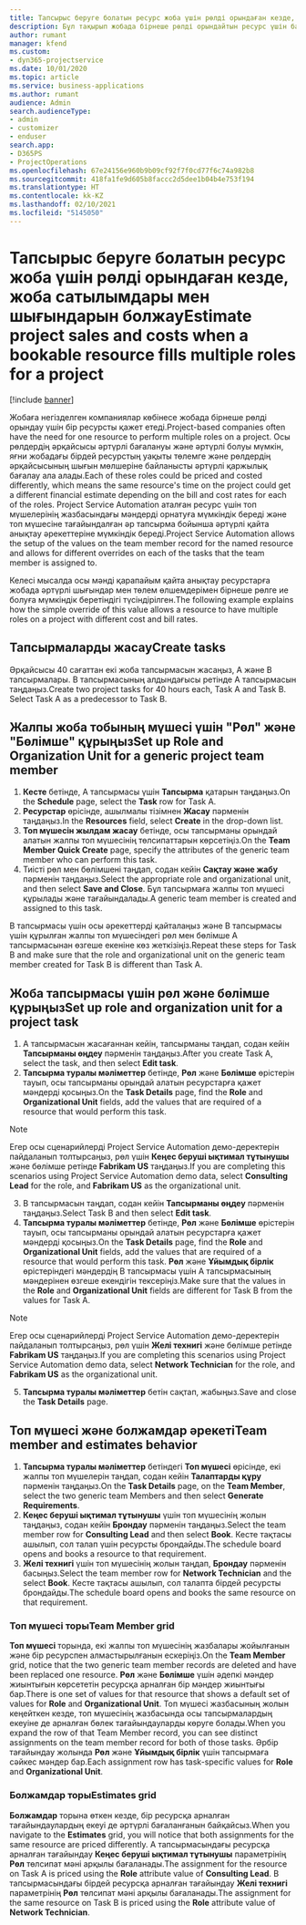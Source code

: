 ```yaml
---
title: Тапсырыс беруге болатын ресурс жоба үшін рөлді орындаған кезде, жоба сатылымдары мен шығындарын болжау
description: Бұл тақырып жобада бірнеше рөлді орындайтын ресурс үшін баға мен шығындарды қолдау үшін баға өлшемдерін пайдалану жолы туралы ақпаратты қамтиды.
author: rumant
manager: kfend
ms.custom:
- dyn365-projectservice
ms.date: 10/01/2020
ms.topic: article
ms.service: business-applications
ms.author: rumant
audience: Admin
search.audienceType:
- admin
- customizer
- enduser
search.app:
- D365PS
- ProjectOperations
ms.openlocfilehash: 67e24156e960b9b09cf92f7f0cd77f6c74a982b8
ms.sourcegitcommit: 418fa1fe9d605b8faccc2d5dee1b04b4e753f194
ms.translationtype: HT
ms.contentlocale: kk-KZ
ms.lasthandoff: 02/10/2021
ms.locfileid: "5145050"
---
```

# <a name="estimate-project-sales-and-costs-when-a-bookable-resource-fills-multiple-roles-for-a-project"></a><span data-ttu-id="7cc2b-103">Тапсырыс беруге болатын ресурс жоба үшін рөлді орындаған кезде, жоба сатылымдары мен шығындарын болжау</span><span class="sxs-lookup"><span data-stu-id="7cc2b-103">Estimate project sales and costs when a bookable resource fills multiple roles for a project</span></span> 

[!include [banner](../includes/psa-now-project-operations.md)]

<span data-ttu-id="7cc2b-104">Жобаға негізделген компаниялар көбінесе жобада бірнеше рөлді орындау үшін бір ресурсты қажет етеді.</span><span class="sxs-lookup"><span data-stu-id="7cc2b-104">Project-based companies often have the need for one resource to perform multiple roles on a project.</span></span> <span data-ttu-id="7cc2b-105">Осы рөлдердің әрқайсысы әртүрлі бағалануы және әртүрлі болуы мүмкін, яғни жобадағы бірдей ресурстың уақыты төлемге және рөлдердің әрқайсысының шығын мөлшеріне байланысты әртүрлі қаржылық бағалау ала алады.</span><span class="sxs-lookup"><span data-stu-id="7cc2b-105">Each of these roles could be priced and costed differently, which means the same resource's time on the project could get a different financial estimate depending on the bill and cost rates for each of the roles.</span></span> <span data-ttu-id="7cc2b-106">Project Service Automation аталған ресурс үшін топ мүшелерінің жазбасындағы мәндерді орнатуға мүмкіндік береді және топ мүшесіне тағайындалған әр тапсырма бойынша әртүрлі қайта анықтау әрекеттеріне мүмкіндік береді.</span><span class="sxs-lookup"><span data-stu-id="7cc2b-106">Project Service Automation allows the setup of the values on the team member record for the named resource and allows for different overrides on each of the tasks that the team member is assigned to.</span></span>

<span data-ttu-id="7cc2b-107">Келесі мысалда осы мәнді қарапайым қайта анықтау ресурстарға жобада әртүрлі шығындар мен төлем өлшемдерімен бірнеше рөлге ие болуға мүмкіндік беретіндігі түсіндірілген.</span><span class="sxs-lookup"><span data-stu-id="7cc2b-107">The following example  explains how the simple override of this value allows a resource to have multiple roles on a project with different cost and bill rates.</span></span>

## <a name="create-tasks"></a><span data-ttu-id="7cc2b-108">Тапсырмаларды жасау</span><span class="sxs-lookup"><span data-stu-id="7cc2b-108">Create tasks</span></span>
<span data-ttu-id="7cc2b-109">Әрқайсысы 40 сағаттан екі жоба тапсырмасын жасаңыз, А және В тапсырмалары. В тапсырмасының алдындағысы ретінде А тапсырмасын таңдаңыз.</span><span class="sxs-lookup"><span data-stu-id="7cc2b-109">Create two project tasks for 40 hours each, Task A and Task B. Select Task A as a predecessor to Task B.</span></span>

## <a name="set-up-role-and-organization-unit-for-a-generic-project-team-member"></a><span data-ttu-id="7cc2b-110">Жалпы жоба тобының мүшесі үшін "Рөл" және "Бөлімше" құрыңыз</span><span class="sxs-lookup"><span data-stu-id="7cc2b-110">Set up Role and Organization Unit for a generic project team member</span></span>

1. <span data-ttu-id="7cc2b-111">**Кесте** бетінде, А тапсырмасы үшін **Тапсырма** қатарын таңдаңыз.</span><span class="sxs-lookup"><span data-stu-id="7cc2b-111">On the **Schedule** page, select the **Task** row for Task A.</span></span> 
2. <span data-ttu-id="7cc2b-112">**Ресурстар** өрісінде, ашылмалы тізімнен **Жасау** пәрменін таңдаңыз.</span><span class="sxs-lookup"><span data-stu-id="7cc2b-112">In the **Resources** field, select **Create** in the drop-down list.</span></span>
3. <span data-ttu-id="7cc2b-113">**Топ мүшесін жылдам жасау** бетінде, осы тапсырманы орындай алатын жалпы топ мүшесінің төлсипаттарын көрсетіңіз.</span><span class="sxs-lookup"><span data-stu-id="7cc2b-113">On the **Team Member Quick Create** page, specify the attributes of the generic team member who can perform this task.</span></span>
4. <span data-ttu-id="7cc2b-114">Тиісті рөл мен бөлімшені таңдап, содан кейін **Сақтау және жабу** пәрменін таңдаңыз.</span><span class="sxs-lookup"><span data-stu-id="7cc2b-114">Select the appropriate role and organizational unit, and then select **Save and Close**.</span></span> <span data-ttu-id="7cc2b-115">Бұл тапсырмаға жалпы топ мүшесі құрылады және тағайындалады.</span><span class="sxs-lookup"><span data-stu-id="7cc2b-115">A generic team member is created and assigned to this task.</span></span> 

<span data-ttu-id="7cc2b-116">В тапсырмасы үшін осы әрекеттерді қайталаңыз және В тапсырмасы үшін құрылған жалпы топ мүшесіндегі рөл мен бөлімше А тапсырмасынан өзгеше екеніне көз жеткізіңіз.</span><span class="sxs-lookup"><span data-stu-id="7cc2b-116">Repeat these steps for Task B and make sure that the role and organizational unit on the generic team member created for Task B is different than Task A.</span></span> 

## <a name="set-up-role-and-organization-unit-for-a-project-task"></a><span data-ttu-id="7cc2b-117">Жоба тапсырмасы үшін рөл және бөлімше құрыңыз</span><span class="sxs-lookup"><span data-stu-id="7cc2b-117">Set up role and organization unit for a project task</span></span>

1. <span data-ttu-id="7cc2b-118">А тапсырмасын жасағаннан кейін, тапсырманы таңдап, содан кейін **Тапсырманы өңдеу** пәрменін таңдаңыз.</span><span class="sxs-lookup"><span data-stu-id="7cc2b-118">After you create Task A, select the task, and then select **Edit task**.</span></span>
2. <span data-ttu-id="7cc2b-119">**Тапсырма туралы мәліметтер** бетінде, **Рөл** және **Бөлімше** өрістерін тауып, осы тапсырманы орындай алатын ресурстарға қажет мәндерді қосыңыз.</span><span class="sxs-lookup"><span data-stu-id="7cc2b-119">On the **Task Details** page, find the **Role** and **Organizational Unit** fields, add the values that are required of a resource that would perform this task.</span></span> 

  > [!NOTE]
  > <span data-ttu-id="7cc2b-120">Егер осы сценарийлерді Project Service Automation демо-деректерін пайдаланып толтырсаңыз, рөл үшін **Кеңес беруші ықтимал тұтынушы** және бөлімше ретінде **Fabrikam US** таңдаңыз.</span><span class="sxs-lookup"><span data-stu-id="7cc2b-120">If you are completing this scenarios using Project Service Automation demo data, select **Consulting Lead** for the role, and **Fabrikam US** as the organizational unit.</span></span>

3. <span data-ttu-id="7cc2b-121">В тапсырмасын таңдап, содан кейін **Тапсырманы өңдеу** пәрменін таңдаңыз.</span><span class="sxs-lookup"><span data-stu-id="7cc2b-121">Select Task B and then select **Edit task**.</span></span>
4. <span data-ttu-id="7cc2b-122">**Тапсырма туралы мәліметтер** бетінде, **Рөл** және **Бөлімше** өрістерін тауып, осы тапсырманы орындай алатын ресурстарға қажет мәндерді қосыңыз.</span><span class="sxs-lookup"><span data-stu-id="7cc2b-122">On the **Task Details** page, find the **Role** and **Organizational Unit** fields, add the values that are required of a resource that would perform this task.</span></span> <span data-ttu-id="7cc2b-123">**Рөл** және **Ұйымдық бірлік** өрістеріндегі мәндердің B тапсырмасы үшін А тапсырмасының мәндерінен өзгеше екендігін тексеріңіз.</span><span class="sxs-lookup"><span data-stu-id="7cc2b-123">Make sure that the values in the **Role** and **Organizational Unit** fields are different for Task B from the values for Task A.</span></span> 

  > [!NOTE]
  > <span data-ttu-id="7cc2b-124">Егер осы сценарийлерді Project Service Automation демо-деректерін пайдаланып толтырсаңыз, рөл үшін **Желі технигі** және бөлімше ретінде **Fabrikam US** таңдаңыз.</span><span class="sxs-lookup"><span data-stu-id="7cc2b-124">If you are completing this scenarios using Project Service Automation demo data, select **Network Technician** for the role, and **Fabrikam US** as the organizational unit.</span></span>

5. <span data-ttu-id="7cc2b-125">**Тапсырма туралы мәліметтер** бетін сақтап, жабыңыз.</span><span class="sxs-lookup"><span data-stu-id="7cc2b-125">Save and close the **Task Details** page.</span></span> 

## <a name="team-member-and-estimates-behavior"></a><span data-ttu-id="7cc2b-126">Топ мүшесі және болжамдар әрекеті</span><span class="sxs-lookup"><span data-stu-id="7cc2b-126">Team member and estimates behavior</span></span> 

1. <span data-ttu-id="7cc2b-127">**Тапсырма туралы мәліметтер** бетіндегі **Топ мүшесі** өрісінде, екі жалпы топ мүшелерін таңдап, содан кейін **Талаптарды құру** пәрменін таңдаңыз.</span><span class="sxs-lookup"><span data-stu-id="7cc2b-127">On the **Task Details** page, on the **Team Member**, select the two generic team Members and then select **Generate Requirements**.</span></span> 
2. <span data-ttu-id="7cc2b-128">**Кеңес беруші ықтимал тұтынушы** үшін топ мүшесінің жолын таңдаңыз, содан кейін **Брондау** пәрменін таңдаңыз.</span><span class="sxs-lookup"><span data-stu-id="7cc2b-128">Select the team member row for **Consulting Lead** and then select **Book**.</span></span> <span data-ttu-id="7cc2b-129">Кесте тақтасы ашылып, сол талап үшін ресурсты брондайды.</span><span class="sxs-lookup"><span data-stu-id="7cc2b-129">The schedule board opens and books a resource to that requirement.</span></span>
3. <span data-ttu-id="7cc2b-130">**Желі технигі** үшін топ мүшесінің жолын таңдап, **Брондау** пәрменін басыңыз.</span><span class="sxs-lookup"><span data-stu-id="7cc2b-130">Select the team member row for **Network Technician** and the select **Book**.</span></span> <span data-ttu-id="7cc2b-131">Кесте тақтасы ашылып, сол талапта бірдей ресурсты брондайды.</span><span class="sxs-lookup"><span data-stu-id="7cc2b-131">The schedule board opens and books the same resource on that requirement.</span></span>

### <a name="team-member-grid"></a><span data-ttu-id="7cc2b-132">Топ мүшесі торы</span><span class="sxs-lookup"><span data-stu-id="7cc2b-132">Team Member grid</span></span> 
<span data-ttu-id="7cc2b-133">**Топ мүшесі** торында, екі жалпы топ мүшесінің жазбалары жойылғанын және бір ресурспен алмастырылғанын ескеріңіз.</span><span class="sxs-lookup"><span data-stu-id="7cc2b-133">On the **Team Member** grid, notice that the two generic team member records are deleted and have been replaced one resource.</span></span> <span data-ttu-id="7cc2b-134">**Рөл** және **Бөлімше** үшін әдепкі мәндер жиынтығын көрсететін ресурсқа арналған бір мәндер жиынтығы бар.</span><span class="sxs-lookup"><span data-stu-id="7cc2b-134">There is one set of values for that resource that shows a default set of values for **Role** and **Organizational Unit**.</span></span>
<span data-ttu-id="7cc2b-135">Топ мүшесі жазбасының жолын кеңейткен кезде, топ мүшесінің жазбасында осы тапсырмалардың екеуіне де арналған бөлек тағайындауларды көруге болады.</span><span class="sxs-lookup"><span data-stu-id="7cc2b-135">When you expand the row of that Team Member record, you can see distinct assignments on the team member record for both of those tasks.</span></span> <span data-ttu-id="7cc2b-136">Әрбір тағайындау жолында **Рөл** және **Ұйымдық бірлік** үшін тапсырмаға сәйкес мәндер бар.</span><span class="sxs-lookup"><span data-stu-id="7cc2b-136">Each assignment row has task-specific values for **Role** and **Organizational Unit**.</span></span> 

### <a name="estimates-grid"></a><span data-ttu-id="7cc2b-137">Болжамдар торы</span><span class="sxs-lookup"><span data-stu-id="7cc2b-137">Estimates grid</span></span> 
<span data-ttu-id="7cc2b-138">**Болжамдар** торына өткен кезде, бір ресурсқа арналған тағайындаулардың екеуі де әртүрлі бағаланғанын байқайсыз.</span><span class="sxs-lookup"><span data-stu-id="7cc2b-138">When you navigate to the **Estimates** grid, you will notice that both assignments for the same resource are priced differently.</span></span>
<span data-ttu-id="7cc2b-139">А тапсырмасындағы ресурсқа арналған тағайындау **Кеңес беруші ықтимал тұтынушы** параметрінің **Рөл** төлсипат мәні арқылы бағаланады.</span><span class="sxs-lookup"><span data-stu-id="7cc2b-139">The assignment for the resource on Task A is priced using the **Role** attribute value of **Consulting Lead**.</span></span> <span data-ttu-id="7cc2b-140">В тапсырмасындағы бірдей ресурсқа арналған тағайындау **Желі технигі** параметрінің **Рөл** төлсипат мәні арқылы бағаланады.</span><span class="sxs-lookup"><span data-stu-id="7cc2b-140">The assignment for the same resource on Task B is priced using the **Role** attribute value of **Network Technician**.</span></span>

